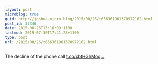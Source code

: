 ```yaml
---
layout: post
microblog: true
guid: http://joshua.micro.blog/2015/08/26/t636361961370972162.html
post_id: 37346
date: 2015-08-26T13:18:09+1100
lastmod: 2019-07-30T17:41:28+1100
type: post
url: /2015/08/26/t636361961370972162.html
---
```

The decline of the phone call [t.co/xbtHGhMog...](http://t.co/xbtHGhMogT)
